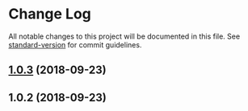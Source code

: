 # Change Log

All notable changes to this project will be documented in this file. See [standard-version](https://github.com/conventional-changelog/standard-version) for commit guidelines.

<a name="1.0.3"></a>
## [1.0.3](https://github.com/JJJYY/promise/compare/v1.0.2...v1.0.3) (2018-09-23)



<a name="1.0.2"></a>
## 1.0.2 (2018-09-23)
